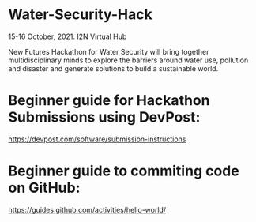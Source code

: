 # Water-Security-Hack
15-16 October, 2021. I2N Virtual Hub

New Futures Hackathon for Water Security will bring together multidisciplinary minds to explore the barriers around water use, pollution and disaster and generate solutions to build a sustainable world.

# Beginner guide for Hackathon Submissions using DevPost:
https://devpost.com/software/submission-instructions

# Beginner guide to commiting code on GitHub:
https://guides.github.com/activities/hello-world/
